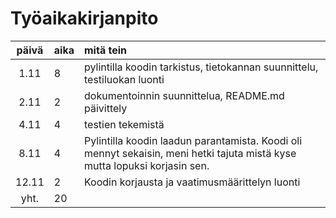 # Työaikakirjanpito

| päivä | aika | mitä tein  |
| :----:|:-----| :-----|
| 1.11  | 8    | pylintilla koodin tarkistus, tietokannan suunnittelu, testiluokan luonti |
| 2.11  | 2    | dokumentoinnin suunnittelua, README.md päivittely |
| 4.11  | 4    | testien tekemistä |
| 8.11  | 4    | Pylintilla koodin laadun parantamista. Koodi oli mennyt sekaisin, meni hetki tajuta mistä kyse mutta lopuksi korjasin sen. |
| 12.11 | 2    | Koodin korjausta ja vaatimusmäärittelyn luonti |
| yht.  | 20   | |
